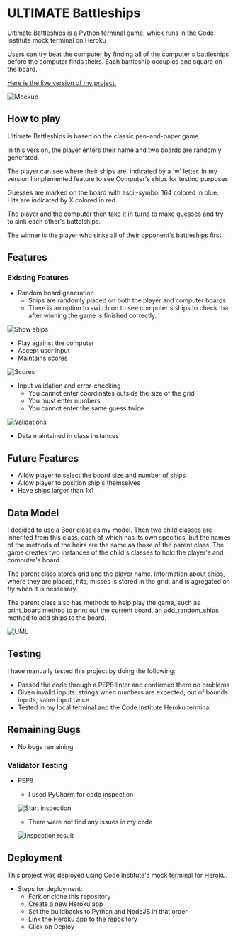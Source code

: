 # ULTIMATE Battleships

Ultimate Battleships is a Python terminal game, whick runs in the Code Institute mock terminal on Heroku

Users can try beat the computer by finding all of the computer's battleships before the computer finds theirs. Each battleship occupies one square on the board.

[Here is the live version of my project.](https://pp3-battle-ship-ca770c61df83.herokuapp.com)

![Mockup](assets/images/mockups.png)

## How to play

Ultimate Battleships is based on the classic pen-and-paper game.

In this version, the player enters their name and two boards are randomly generated.

The player can see where their ships are, indicated by a 'w' letter. In my version I implemented feature to see Computer's ships for testing purposes.

Guesses are marked on the board with ascii-symbol 164 colored in blue. Hits are indicated by X colored in red.

The player and the computer then take it in turns to make guesses and try to sink each other's battelships.

The winner is the player who sinks all of their opponent's battleships first.

## Features

### Existing Features

- Random board generation
  - Ships are randomly placed on both the player and computer boards
  - There is an option to switch on to see computer's ships to check that after winning the game is finished correctly.

![Show ships](assets/images/show-ships.png)

- Play against the computer
- Accept user input
- Maintains scores

![Scores](assets/images/scores.png)

- Input validation and error-checking
  - You cannot enter coordinates outside the size of the grid
  - You must enter numbers
  - You cannot enter the same guess twice

![Validations](assets/images/validations.png)

- Data maintained in class instances

## Future Features

- Allow player to select the board size and number of ships
- Allow player to position ship's themselves
- Have ships larger than 1x1

## Data Model

I decided to use a Boar class as my model. Then two child classes are inherited from this class, each of which has its own specifics, but the names of the methods of the heirs are the same as those of the parent class. The game creates two instances of the child's classes to hold the player's and computer's board.

The parent class stores grid and the player name. Information about ships, where they are plaсed, hits, misses is stored in the grid, and is agregated on fly when it is nessesary.

The parent class also has methods to help play the game, such as print_board method to print out the current board, an add_random_ships method to add ships to the board.

![UML](assets/images/uml-diagram.png)

## Testing

I have manually tested this project by doing the following:

- Passed the code through a PEP8 linter and confirmed there no problems
- Given invalid inputs: strings when numbers are expected, out of bounds inputs, same input twice
- Tested in my local terminal and the Code Institute Heroku terminal

## Remaining Bugs

- No bugs remaining

### Validator Testing

- PEP8
  - I used PyCharm for code inspection
  

  ![Start inspection](assets/images/start-inspection.png)
  - There were not find any issues in my code
  
  ![Inspection result](assets/images/result-inspection.png)

## Deployment

This project was deployed using Code Institute's mock terminal for Heroku.

- Steps for deployment:
  - Fork or clone this repository
  - Create a new Heroku app
  - Set the buildbacks to Python and NodeJS in that order
  - Link the Heroku app to the repository
  - Click on Deploy
